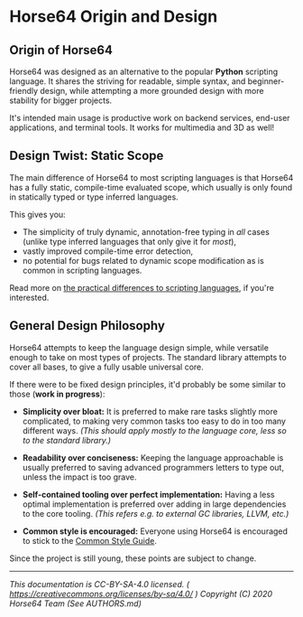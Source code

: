 
# Horse64 Origin and Design

## Origin of Horse64

Horse64 was designed as an alternative to the popular **Python** scripting
language. It shares the striving for readable, simple syntax, and
beginner-friendly design, while attempting a more grounded design
with more stability for bigger projects.

It's intended main usage is productive work on backend services,
end-user applications, and terminal tools. It works for multimedia
and 3D as well!


## Design Twist: Static Scope

The main difference of Horse64 to most scripting languages is
that Horse64 has a fully static, compile-time evaluated scope, which
usually is only found in statically typed or type inferred languages.

This gives you:

- The simplicity of truly dynamic, annotation-free typing in
  *all* cases (unlike type inferred languages that only give it for
  *most*),
- vastly improved compile-time error detection,
- no potential for bugs related to dynamic scope modification as
  is common in scripting languages.

Read more on [the practical differences to scripting languages](
    Specifications/Horse64.md#overview
), if you're interested.


## General Design Philosophy

Horse64 attempts to keep the language design simple, while versatile
enough to take on most types of projects. The standard library
attempts to cover all bases, to give a fully usable universal core.

If there were to be fixed design principles, it'd probably be some
similar to those (**work in progress**):

- **Simplicity over bloat:**
  It is preferred to make rare tasks slightly more complicated,
  to making very common tasks too easy to do in too many different ways.
  *(This should apply mostly to the language core, less so to the
  standard library.)*

- **Readability over conciseness:**
  Keeping the language approachable is usually preferred to saving
  advanced programmers letters to type out, unless the impact is too grave.

- **Self-contained tooling over perfect implementation:**
  Having a less optimal implementation is preferred over adding in
  large dependencies to the core tooling.
  *(This refers e.g. to external GC libraries, LLVM, etc.)*

- **Common style is encouraged:**
  Everyone using Horse64 is encouraged to stick to the
  [Common Style Guide](./Common%20Style%20Guide.md).

Since the project is still young, these points are subject to change.

---
*This documentation is CC-BY-SA-4.0 licensed.
( https://creativecommons.org/licenses/by-sa/4.0/ )
Copyright (C) 2020  Horse64 Team (See AUTHORS.md)*
